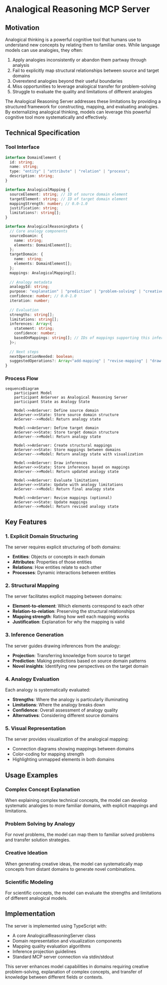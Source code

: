 # Analogical Reasoning MCP Server

## Motivation

Analogical thinking is a powerful cognitive tool that humans use to understand new concepts by relating them to familiar ones. While language models can use analogies, they often:

1. Apply analogies inconsistently or abandon them partway through analysis
2. Fail to explicitly map structural relationships between source and target domains
3. Overextend analogies beyond their useful boundaries
4. Miss opportunities to leverage analogical transfer for problem-solving
5. Struggle to evaluate the quality and limitations of different analogies

The Analogical Reasoning Server addresses these limitations by providing a structured framework for constructing, mapping, and evaluating analogies. By externalizing analogical thinking, models can leverage this powerful cognitive tool more systematically and effectively.

## Technical Specification

### Tool Interface

```typescript
interface DomainElement {
  id: string;
  name: string;
  type: "entity" | "attribute" | "relation" | "process";
  description: string;
}

interface AnalogicalMapping {
  sourceElement: string; // ID of source domain element
  targetElement: string; // ID of target domain element
  mappingStrength: number; // 0.0-1.0
  justification: string;
  limitations?: string[];
}

interface AnalogicalReasoningData {
  // Core analogy components
  sourceDoamin: {
    name: string;
    elements: DomainElement[];
  };
  targetDomain: {
    name: string;
    elements: DomainElement[];
  };
  mappings: AnalogicalMapping[];
  
  // Analogy metadata
  analogyId: string;
  purpose: "explanation" | "prediction" | "problem-solving" | "creative-generation";
  confidence: number; // 0.0-1.0
  iteration: number;
  
  // Evaluation
  strengths: string[];
  limitations: string[];
  inferences: Array<{
    statement: string;
    confidence: number;
    basedOnMappings: string[]; // IDs of mappings supporting this inference
  }>;
  
  // Next steps
  nextOperationNeeded: boolean;
  suggestedOperations?: Array<"add-mapping" | "revise-mapping" | "draw-inference" | "evaluate-limitation" | "try-new-source">;
}
```

### Process Flow

```mermaid
sequenceDiagram
    participant Model
    participant AnServer as Analogical Reasoning Server
    participant State as Analogy State
    
    Model->>AnServer: Define source domain
    AnServer->>State: Store source domain structure
    AnServer-->>Model: Return analogy state
    
    Model->>AnServer: Define target domain
    AnServer->>State: Store target domain structure
    AnServer-->>Model: Return analogy state
    
    Model->>AnServer: Create structural mappings
    AnServer->>State: Store mappings between domains
    AnServer-->>Model: Return analogy state with visualization
    
    Model->>AnServer: Draw inferences
    AnServer->>State: Store inferences based on mappings
    AnServer-->>Model: Return updated analogy state
    
    Model->>AnServer: Evaluate limitations
    AnServer->>State: Update with analogy limitations
    AnServer-->>Model: Return final analogy state
    
    Model->>AnServer: Revise mappings (optional)
    AnServer->>State: Update mappings
    AnServer-->>Model: Return revised analogy state
```

## Key Features

### 1. Explicit Domain Structuring

The server requires explicit structuring of both domains:
- **Entities**: Objects or concepts in each domain
- **Attributes**: Properties of those entities
- **Relations**: How entities relate to each other
- **Processes**: Dynamic interactions between entities

### 2. Structural Mapping

The server facilitates explicit mapping between domains:
- **Element-to-element**: Which elements correspond to each other
- **Relation-to-relation**: Preserving the structural relationships
- **Mapping strength**: Rating how well each mapping works
- **Justification**: Explanation for why the mapping is valid

### 3. Inference Generation

The server guides drawing inferences from the analogy:
- **Projection**: Transferring knowledge from source to target
- **Prediction**: Making predictions based on source domain patterns
- **Novel insights**: Identifying new perspectives on the target domain

### 4. Analogy Evaluation

Each analogy is systematically evaluated:
- **Strengths**: Where the analogy is particularly illuminating
- **Limitations**: Where the analogy breaks down
- **Confidence**: Overall assessment of analogy quality
- **Alternatives**: Considering different source domains

### 5. Visual Representation

The server provides visualization of the analogical mapping:
- Connection diagrams showing mappings between domains
- Color-coding for mapping strength
- Highlighting unmapped elements in both domains

## Usage Examples

### Complex Concept Explanation
When explaining complex technical concepts, the model can develop systematic analogies to more familiar domains, with explicit mappings and limitations.

### Problem Solving by Analogy
For novel problems, the model can map them to familiar solved problems and transfer solution strategies.

### Creative Ideation
When generating creative ideas, the model can systematically map concepts from distant domains to generate novel combinations.

### Scientific Modeling
For scientific concepts, the model can evaluate the strengths and limitations of different analogical models.

## Implementation

The server is implemented using TypeScript with:
- A core AnalogicalReasoningServer class
- Domain representation and visualization components
- Mapping quality evaluation algorithms
- Inference projection guidelines
- Standard MCP server connection via stdin/stdout

This server enhances model capabilities in domains requiring creative problem-solving, explanation of complex concepts, and transfer of knowledge between different fields or contexts.